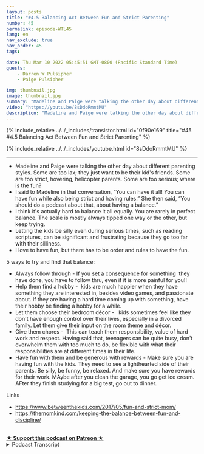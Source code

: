 ```yaml
---
layout: posts
title: "#4.5 Balancing Act Between Fun and Strict Parenting"
number: 45
permalink: episode-WTL45
lang: en
nav_exclude: true
nav_order: 45
tags:

date: Thu Mar 10 2022 05:45:51 GMT-0800 (Pacific Standard Time)
guests:
    - Darren W Pulsipher
    - Paige Pulsipher

img: thumbnail.jpg
image: thumbnail.jpg
summary: "Madeline and Paige were talking the other day about different parenting styles. Some are too lax; they just want to be their kid's friends. Some are too strict, hovering, helicopter parents. Some are too serious; where is the fun? "
video: "https://youtu.be/8sDdoRmmtMU"
description: "Madeline and Paige were talking the other day about different parenting styles. Some are too lax; they just want to be their kid's friends. Some are too strict, hovering, helicopter parents. Some are too serious; where is the fun? "
---
```


<div>
{% include_relative ../../_includes/transistor.html id="0f90e169" title="#45 #4.5 Balancing Act Between Fun and Strict Parenting" %}

{% include_relative ../../_includes/youtube.html id="8sDdoRmmtMU" %}
</div>

---

<html><head></head><body><ul><li>Madeline and Paige were talking the other day about different parenting styles. Some are too lax; they just want to be their kid's friends. Some are too strict, hovering, helicopter parents. Some are too serious; where is the fun?&nbsp;</li><li>I said to Madeline in that conversation, “You can have it all! You can have fun while also being strict and having rules.” She then said, “You should do a podcast about that, about having a balance.”&nbsp;</li><li>I think it's actually hard to balance it all equally. You are rarely in perfect balance. The scale is mostly always tipped one way or the other, but keep trying.</li><li>Letting the kids be silly even during serious times, such as reading scriptures, can be significant and frustrating because they go too far with their silliness.</li><li>I love to have fun, but there has to be order and rules to have the fun.</li></ul><div>5 ways to try and find that balance:</div><ul><li>Always follow through - If you set a consequence for something&nbsp; they have done, you have to follow thru, even if it is more painful for you!!</li><li>Help them find a hobby -&nbsp; kids are much happier when they have something they are interested in, besides video games, and passionate about. If they are having a hard time coming up with something, have their hobby be finding a hobby for a while.</li><li>Let them choose their bedroom décor - &nbsp; kids sometimes feel like they don't have enough control over their lives, especially in a divorced family. Let them give their input on the room theme and décor.</li><li>Give them chores -&nbsp; This can teach them responsibility, value of hard work and respect. Having said that, teenagers can be quite busy, don't overwhelm them with too much to do, be flexible with what their responsibilities are at different times in their life.</li><li>Have fun with them and be generous with rewards - Make sure you are having fun with the kids. They need to see a lighthearted side of their parents. Be silly, be funny, be relaxed. And make sure you have rewards for their work. MAybe after you clean the garage, you go get ice cream. AFter they finish studying for a big test, go out to dinner. &nbsp;</li></ul><div>Links</div><ul><li><a href="https://www.betweenthekids.com/2017/05/fun-and-strict-mom/">https://www.betweenthekids.com/2017/05/fun-and-strict-mom/</a></li><li><a href="https://themomkind.com/keeping-the-balance-between-fun-and-discipline/
">https://themomkind.com/keeping-the-balance-between-fun-and-discipline/</a></li></ul><div><br></div>
<strong>
  <a href="https://www.patreon.com/wheresthelemonade" target="_donate" rel="payment" title="★ Support this podcast on Patreon ★">★ Support this podcast on Patreon ★</a>
</strong></body></html>

<details>
<summary> Podcast Transcript </summary>

<p></p>

</details>
